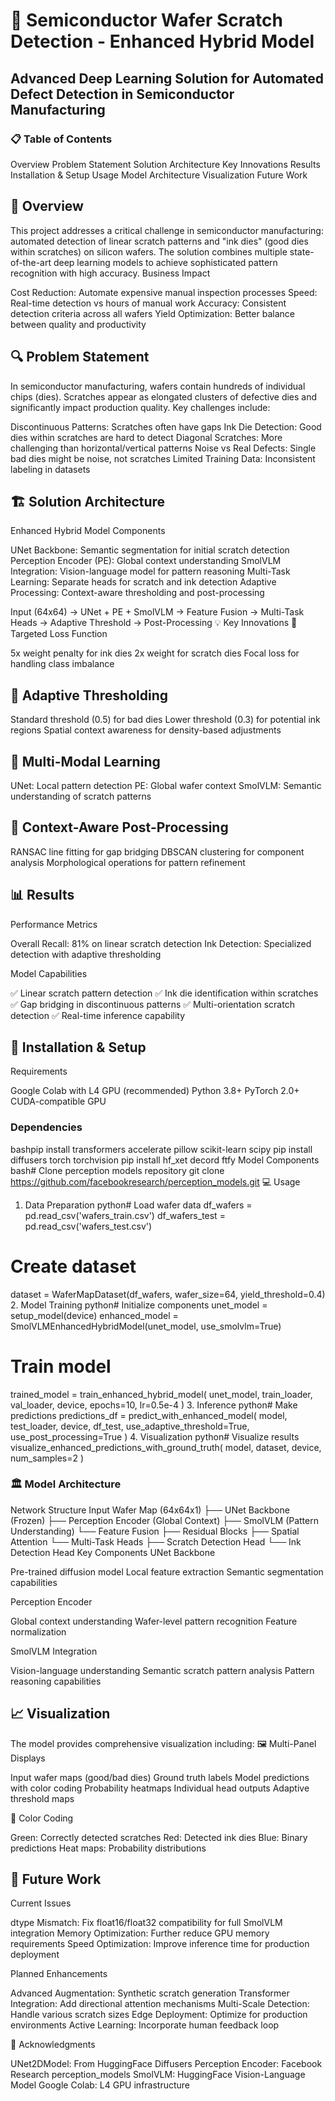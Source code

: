 # 🔬 Semiconductor Wafer Scratch Detection - Enhanced Hybrid Model
## Advanced Deep Learning Solution for Automated Defect Detection in Semiconductor Manufacturing
### 📋 Table of Contents

Overview
Problem Statement
Solution Architecture
Key Innovations
Results
Installation & Setup
Usage
Model Architecture
Visualization
Future Work

## 🎯 Overview
This project addresses a critical challenge in semiconductor manufacturing: automated detection of linear scratch patterns and "ink dies" (good dies within scratches) on silicon wafers. The solution combines multiple state-of-the-art deep learning models to achieve sophisticated pattern recognition with high accuracy.
Business Impact

Cost Reduction: Automate expensive manual inspection processes
Speed: Real-time detection vs hours of manual work
Accuracy: Consistent detection criteria across all wafers
Yield Optimization: Better balance between quality and productivity

## 🔍 Problem Statement
In semiconductor manufacturing, wafers contain hundreds of individual chips (dies). Scratches appear as elongated clusters of defective dies and significantly impact production quality. Key challenges include:

Discontinuous Patterns: Scratches often have gaps
Ink Die Detection: Good dies within scratches are hard to detect
Diagonal Scratches: More challenging than horizontal/vertical patterns
Noise vs Real Defects: Single bad dies might be noise, not scratches
Limited Training Data: Inconsistent labeling in datasets

## 🏗️ Solution Architecture
Enhanced Hybrid Model Components

UNet Backbone: Semantic segmentation for initial scratch detection
Perception Encoder (PE): Global context understanding
SmolVLM Integration: Vision-language model for pattern reasoning
Multi-Task Learning: Separate heads for scratch and ink detection
Adaptive Processing: Context-aware thresholding and post-processing

Input (64x64) → UNet + PE + SmolVLM → Feature Fusion → Multi-Task Heads → Adaptive Threshold → Post-Processing
💡 Key Innovations
🎯 Targeted Loss Function

5x weight penalty for ink dies
2x weight for scratch dies
Focal loss for handling class imbalance

## 🔄 Adaptive Thresholding

Standard threshold (0.5) for bad dies
Lower threshold (0.3) for potential ink regions
Spatial context awareness for density-based adjustments

## 🧠 Multi-Modal Learning

UNet: Local pattern detection
PE: Global wafer context
SmolVLM: Semantic understanding of scratch patterns

## 🔧 Context-Aware Post-Processing

RANSAC line fitting for gap bridging
DBSCAN clustering for component analysis
Morphological operations for pattern refinement

## 📊 Results
Performance Metrics

Overall Recall: 81% on linear scratch detection
Ink Detection: Specialized detection with adaptive thresholding

Model Capabilities

✅ Linear scratch pattern detection
✅ Ink die identification within scratches
✅ Gap bridging in discontinuous patterns
✅ Multi-orientation scratch detection
✅ Real-time inference capability

## 🚀 Installation & Setup
Requirements

Google Colab with L4 GPU (recommended)
Python 3.8+
PyTorch 2.0+
CUDA-compatible GPU

### Dependencies
bashpip install transformers accelerate pillow scikit-learn scipy
pip install diffusers torch torchvision
pip install hf_xet decord ftfy
Model Components
bash# Clone perception models repository
git clone https://github.com/facebookresearch/perception_models.git
💻 Usage
1. Data Preparation
python# Load wafer data
df_wafers = pd.read_csv('wafers_train.csv')
df_wafers_test = pd.read_csv('wafers_test.csv')

# Create dataset
dataset = WaferMapDataset(df_wafers, wafer_size=64, yield_threshold=0.4)
2. Model Training
python# Initialize components
unet_model = setup_model(device)
enhanced_model = SmolVLMEnhancedHybridModel(unet_model, use_smolvlm=True)

# Train model
trained_model = train_enhanced_hybrid_model(
    unet_model, train_loader, val_loader, device,
    epochs=10, lr=0.5e-4
)
3. Inference
python# Make predictions
predictions_df = predict_with_enhanced_model(
    model, test_loader, device, df_test,
    use_adaptive_threshold=True,
    use_post_processing=True
)
4. Visualization
python# Visualize results
visualize_enhanced_predictions_with_ground_truth(
    model, dataset, device, num_samples=2
)
### 🏛️ Model Architecture
Network Structure
Input Wafer Map (64x64x1)
├── UNet Backbone (Frozen)
├── Perception Encoder (Global Context)
├── SmolVLM (Pattern Understanding)
└── Feature Fusion
    ├── Residual Blocks
    ├── Spatial Attention
    └── Multi-Task Heads
        ├── Scratch Detection Head
        └── Ink Detection Head
Key Components
UNet Backbone

Pre-trained diffusion model
Local feature extraction
Semantic segmentation capabilities

Perception Encoder

Global context understanding
Wafer-level pattern recognition
Feature normalization

SmolVLM Integration

Vision-language understanding
Semantic scratch pattern analysis
Pattern reasoning capabilities

## 📈 Visualization
The model provides comprehensive visualization including:
🖼️ Multi-Panel Displays

Input wafer maps (good/bad dies)
Ground truth labels
Model predictions with color coding
Probability heatmaps
Individual head outputs
Adaptive threshold maps

🎨 Color Coding

Green: Correctly detected scratches
Red: Detected ink dies
Blue: Binary predictions
Heat maps: Probability distributions

## 🔮 Future Work
Current Issues

 dtype Mismatch: Fix float16/float32 compatibility for full SmolVLM integration
 Memory Optimization: Further reduce GPU memory requirements
 Speed Optimization: Improve inference time for production deployment

Planned Enhancements

 Advanced Augmentation: Synthetic scratch generation
 Transformer Integration: Add directional attention mechanisms
 Multi-Scale Detection: Handle various scratch sizes
 Edge Deployment: Optimize for production environments
 Active Learning: Incorporate human feedback loop

🙏 Acknowledgments

UNet2DModel: From HuggingFace Diffusers
Perception Encoder: Facebook Research perception_models
SmolVLM: HuggingFace Vision-Language Model
Google Colab: L4 GPU infrastructure

